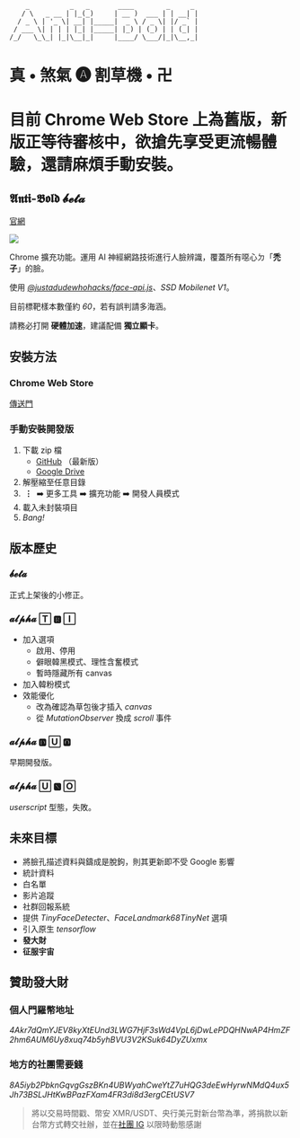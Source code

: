 ```
    _          _   _       ____        _     _ 
   / \   _ __ | |_(_)     | __ )  ___ | | __| |
  / _ \ | '_ \| __| |_____|  _ \ / _ \| |/ _` |
 / ___ \| | | | |_| |_____| |_) | (_) | | (_| |
/_/   \_\_| |_|\__|_|     |____/ \___/|_|\__,_|
```
# 真 • 煞氣 🅐 割草機 • 卍
# 目前 Chrome Web Store 上為舊版，新版正等待審核中，欲搶先享受更流暢體驗，還請麻煩手動安裝。
## 𝕬𝖓𝖙𝖎-𝕭𝖔𝖑𝖉 𝓫𝓮𝓽𝓪
[官網](https://www.kevinweng.tk/ab/ "前往官網")

![](https://i.imgur.com/Bn2mfMB.jpg)

Chrome 擴充功能。運用 AI 神經網路技術進行人臉辨識，覆蓋所有噁心ㄉ「__禿子__」的臉。

使用 _[@justadudewhohacks/face-api.js](https://github.com/justadudewhohacks/face-api.js "face-api.js")_、_SSD Mobilenet V1_。

目前標靶樣本數僅約 _60_，若有誤判請多海涵。

請務必打開 __硬體加速__，建議配備 __獨立顯卡__。
## 安裝方法
### Chrome Web Store
[傳送門](https://chrome.google.com/webstore/detail/%E7%9C%9F%E2%80%A2%E7%85%9E%E6%B0%A3-%F0%9F%85%90-%E5%89%B2%E8%8D%89%E6%A9%9F%E2%80%A2%E5%8D%8D/pibolmcicpmnbjjjibaioibonjmijfjo)
### 手動安裝開發版
1. 下載 zip 檔
    * [GitHub](https://github.com/nevikw39/Anti-Bold/archive/master.zip "從 GitHub 下載") （最新版）
    * [Google Drive](https://drive.google.com/uc?export=download&id=1rrMlMW4qeablWrtXqguEd0jUsQZ7JqF2 "從 Google Drive 下載")
2. 解壓縮至任意目錄
3. __&nbsp;⋮&nbsp;__ ➡️ 更多工具 ➡️ 擴充功能 ➡️ 開發人員模式
4. 載入未封裝項目
5. _Bang!_
## 版本歷史
### 𝓫𝓮𝓽𝓪
正式上架後的小修正。
### 𝓪𝓵𝓹𝓱𝓪 🅃 🆁 🄸
* 加入選項
    * 啟用、停用
    * 僻眼韓黑模式、理性含奮模式
    * 暫時隱藏所有 canvas
* 加入韓粉模式
* 效能優化
    * 改為確認為草包後才插入 _canvas_
    * 從 _MutationObserver_ 換成 _scroll_ 事件
### 𝓪𝓵𝓹𝓱𝓪 🅳 🅄 🅾
早期開發版。
### 𝓪𝓵𝓹𝓱𝓪 🅄 🅽 🄾
_userscript_ 型態，失敗。
## 未來目標
* 將臉孔描述資料與鑄成是脫鉤，則其更新即不受 Google 影響
* 統計資料
* 白名單
* 影片追蹤
* 社群回報系統
* 提供 _TinyFaceDetecter_、_FaceLandmark68TinyNet_ 選項
* 引入原生 _tensorflow_
* __發大財__
* __征服宇宙__
## 贊助發大財
### 個人門羅幣地址
_4Akr7dQmYJEV8kyXtEUnd3LWG7HjF3sWd4VpL6jDwLePDQHNwAP4HmZF2hm6AUM6Uy8xuq74b5yhBVU3V2KSuk64DyZUxmx_
### 地方的社團需要錢
_8A5iyb2PbknGqvgGszBKn4UBWyahCweYtZ7uHQG3deEwHyrwNMdQ4ux5Jh73BSLJHtKwBPazFXam4FR3di8d3ergCEtUSV7_
> 將以交易時間戳、幣安 XMR/USDT、央行美元對新台幣為準，將捐款以新台幣方式轉交社辦，並在[社團 IG](https://www.instagram.com/tcfsh_circ_37th/) 以限時動態感謝
